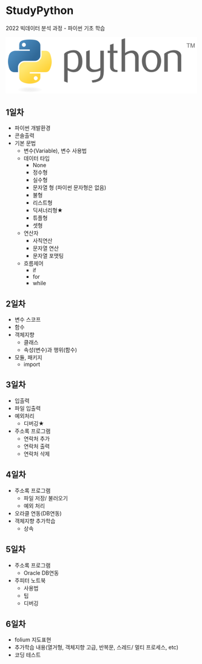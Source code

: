 # StudyPython
2022 빅데이터 분석 과정 - 파이썬 기초 학습

![파이썬](./image/python_logo.png)
<!-- 
<img src='./image/python_logo.png' />  
-->

## 1일차
- 파이썬 개발환경
- 콘솔출력
- 기본 문법
    - 변수(Variable), 변수 사용법
    - 데이터 타입
        - None
        - 정수형
        - 실수형
        - 문자열 형 (파이썬 문자형은 없음)
        - 불형
        - 리스트형
        - 딕셔너리형★
        - 튜플형
        - 셋형
    - 연산자
        - 사칙연산
        - 문자열 연산
        - 문자열 포맷팅
    - 흐름제어
        - if
        - for
        - while

## 2일차
- 변수 스코프
- 함수
- 객체지향
    - 클래스
    - 속성(변수)과 행위(함수)
- 모듈, 패키지
    - import

## 3일차
- 입출력
- 파일 입출력
- 예외처리
    - 디버깅★
- 주소록 프로그램
    - 연락처 추가
    - 연락처 출력
    - 연락처 삭제

## 4일차
- 주소록 프로그램
    - 파일 저장/ 불러오기
    - 예외 처리
- 오라클 연동(DB연동)
- 객체지향 추가학습
    - 상속
## 5일차
- 주소록 프로그램
    - Oracle DB연동
- 주피터 노트북
    - 사용법
    - 팁
    - 디버깅

## 6일차
- folium 지도표현
- 추가학습 내용(열거형, 객체지향 고급, 반복문, 스레드/ 멀티 프로세스, etc)
- 코딩 테스트